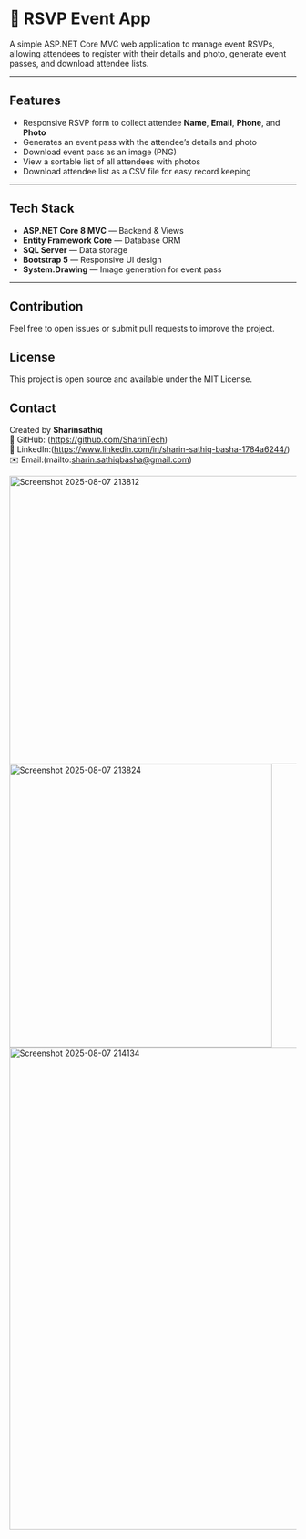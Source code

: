 # 🎉 RSVP Event App

A simple ASP.NET Core MVC web application to manage event RSVPs, allowing attendees to register with their details and photo, generate event passes, and download attendee lists.

---

## Features

- Responsive RSVP form to collect attendee **Name**, **Email**, **Phone**, and **Photo**  
- Generates an event pass with the attendee’s details and photo  
- Download event pass as an image (PNG)  
- View a sortable list of all attendees with photos  
- Download attendee list as a CSV file for easy record keeping  

---

## Tech Stack

- **ASP.NET Core 8 MVC** — Backend & Views  
- **Entity Framework Core** — Database ORM  
- **SQL Server** — Data storage  
- **Bootstrap 5** — Responsive UI design  
- **System.Drawing** — Image generation for event pass  

---

## Contribution

Feel free to open issues or submit pull requests to improve the project.

## License

This project is open source and available under the MIT License.

## Contact

Created by **Sharinsathiq**  
🐙 GitHub: (https://github.com/SharinTech)  
🔗 LinkedIn:(https://www.linkedin.com/in/sharin-sathiq-basha-1784a6244/)  
✉️ Email:(mailto:sharin.sathiqbasha@gmail.com)

<img width="1208" height="505" alt="Screenshot 2025-08-07 213812" src="https://github.com/user-attachments/assets/626e5939-8940-4aaa-89d6-1c562aa97d9d" />
<img width="461" height="496" alt="Screenshot 2025-08-07 213824" src="https://github.com/user-attachments/assets/af6aa6ee-8185-4f02-ac8c-69c4a321ac58" />
<img width="1498" height="845" alt="Screenshot 2025-08-07 214134" src="https://github.com/user-attachments/assets/311f2b15-063b-45e1-9683-fe335ce23bfd" />





